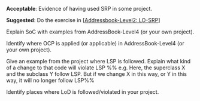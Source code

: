 <div id="singleResponsibilityPrinciple">

**Acceptable**: Evidence of having used SRP in some project.

**Suggested**: Do the exercise in [[Addressbook-Level2: LO-SRP]({{module_org}}/addressbook-level2/blob/master/docs/LearningOutcomes.adoc#follow-the-single-responsibility-principle-code-lo-srp-code)]

<include src="project.md#PR_to_AB2" />

</div>


<div id="separationOfConcernsPrinciple">

Explain SoC with examples from AddressBook-Level4 (or your own project).

</div>


<div id="openClosedPrinciple">

Identify where OCP is applied (or applicable) in AddressBook-Level4 (or your own project).

</div>


<div id="liskovSubstitutionPrinciple">

Give an example from the project where LSP is followed. Explain what kind of a change to that code will violate LSP %%&nbsp;e.g. Here, the superclass X and the subclass Y follow LSP. But if we change X in this way, or Y in this way, it will no longer follow LSP%%

</div>


<div id="lawOfDemeter">

Identify places where LoD is followed/violated in your project.

</div>